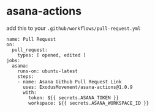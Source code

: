 # asana-actions

add this to your `.github/workflows/pull-request.yml`

```
name: Pull Request
on:
  pull_request:
    types: [ opened, edited ]
jobs:
  asana:
    runs-on: ubuntu-latest
    steps:
    - name: Asana Github Pull Request Link
      uses: ExodusMovement/asana-actions@1.0.9
      with:
        token: ${{ secrets.ASANA_TOKEN }}
        workspace: ${{ secrets.ASANA_WORKSPACE_ID }}
```